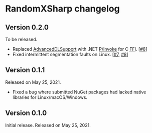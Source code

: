 RandomXSharp changelog
======================

Version 0.2.0
-------------

To be released.

 -  Replaced [AdvancedDLSupport] with .NET [P/Invoke] for C
    <abbr title="foreign function interface">FFI</abbr>. [[#8]]
 -  Fixed intermittent segmentation faults on Linux.  [[#7], [#8]]

[AdvancedDLSupport]: https://github.com/Firwood-Software/AdvancedDLSupport
[P/Invoke]: https://docs.microsoft.com/dotnet/standard/native-interop/pinvoke
[#7]: https://github.com/planetarium/RandomXSharp/issues/7
[#8]: https://github.com/planetarium/RandomXSharp/pull/8


Version 0.1.1
-------------

Released on May 25, 2021.

 -  Fixed a bug where submitted NuGet packages had lacked native libraries
    for Linux/macOS/Windows.


Version 0.1.0
-------------

Initial release.  Released on May 25, 2021.

